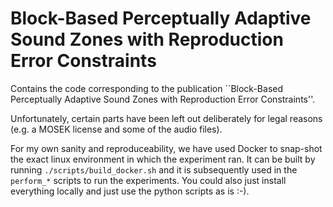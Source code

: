 # Block-Based Perceptually Adaptive Sound Zones with Reproduction Error Constraints
Contains the code corresponding to the publication ``Block-Based Perceptually Adaptive Sound Zones with Reproduction Error Constraints''. 

Unfortunately, certain parts have been left out deliberately for legal reasons (e.g. a MOSEK license and some of the audio files).

For my own sanity and reproduceability, we have used Docker to snap-shot the exact linux environment in which the experiment ran. It can be built by running `./scripts/build_docker.sh` and it is subsequently used in the `perform_*` scripts to run the experiments. You could also just install everything locally and just use the python scripts as is :-).
